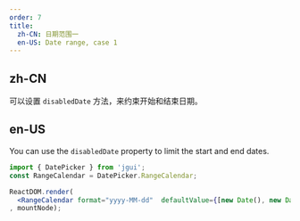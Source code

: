 ```yaml
---
order: 7
title: 
  zh-CN: 日期范围一
  en-US: Date range, case 1
---
```


## zh-CN

可以设置 `disabledDate` 方法，来约束开始和结束日期。

## en-US

You can use the `disabledDate` property to limit the start and end dates.


````jsx
import { DatePicker } from 'jgui';
const RangeCalendar = DatePicker.RangeCalendar;

ReactDOM.render(
  <RangeCalendar format="yyyy-MM-dd"  defaultValue={[new Date(), new Date()]} onChange={(date, dateString) => { console.log(date, dateString)}}/>
, mountNode);
````
